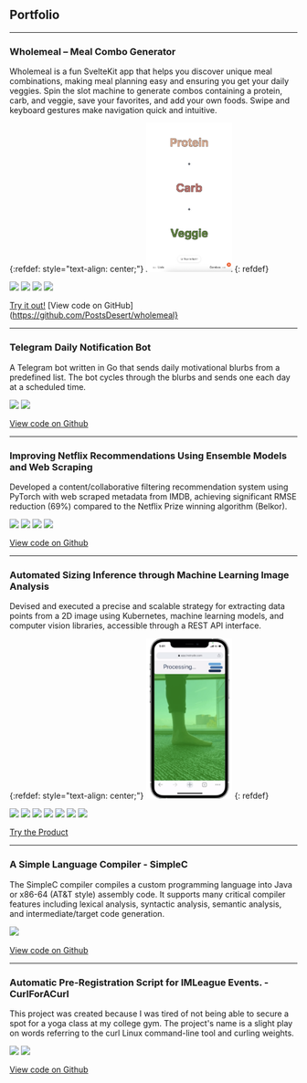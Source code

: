 ## Portfolio

---

### Wholemeal – Meal Combo Generator

Wholemeal is a fun SvelteKit app that helps you discover unique meal combinations, making meal planning easy and ensuring you get your daily veggies. Spin the slot machine to generate combos containing a protein, carb, and veggie, save your favorites, and add your own foods. Swipe and keyboard gestures make navigation quick and intuitive.

{:refdef: style="text-align: center;"}
<img width="30%" style="text-align: center" src="images/wholemeal_demo.png?raw=true" />
{: refdef}

[![](https://img.shields.io/badge/Svelte-white?logo=svelte&logoColor=FF3E00)](#)
[![](https://img.shields.io/badge/JavaScript-white?logo=javascript&logoColor=F7DF1E)](#)
[![](https://img.shields.io/badge/CSS-white?logo=css&logoColor=1572B6)](#)
[![](https://img.shields.io/badge/HTML-white?logo=html5&logoColor=E34F26)](#)

[Try it out!](https://wholemeal.griffithbaker.com)
[View code on GitHub](https://github.com/PostsDesert/wholemeal}

---

### Telegram Daily Notification Bot

A Telegram bot written in Go that sends daily motivational blurbs from a predefined list. The bot cycles through the blurbs and sends one each day at a scheduled time.

[![](https://img.shields.io/badge/Go-white?logo=go&logoColor=00ADD8)](#) [![](https://img.shields.io/badge/Docker-white?logo=docker&logoColor=2496ED)](#)

[View code on Github](https://github.com/PostsDesert/TelegramDailyNotification)

---

### Improving Netflix Recommendations Using Ensemble Models and Web Scraping

Developed a content/collaborative filtering recommendation system using PyTorch with web scraped metadata from IMDB, achieving significant RMSE reduction (69%) compared to the Netflix Prize winning algorithm (Belkor).

[![](https://img.shields.io/badge/Python-white?logo=Python)](#) [![](https://img.shields.io/badge/Jupyter-white?logo=Jupyter)](#) [![](https://img.shields.io/badge/PyTorch-white?logo=pytorch)](#) [![](https://img.shields.io/badge/Selenium-white?logo=selenium)](#)

[View code on Github](https://github.com/PostsDesert/Netflix-Recommendations-Web-Scrapping-Ensemble-Models)

---

### Automated Sizing Inference through Machine Learning Image Analysis
Devised and executed a precise and scalable strategy for extracting data points from a 2D image using Kubernetes, machine learning models, and computer vision libraries, accessible through a REST API interface.

{:refdef: style="text-align: center;"}
<img width="30%" style="text-align: center" src="images/FootScan_demo.png?raw=true" />
{: refdef}


[![](https://img.shields.io/badge/Python-white?logo=Python)](#) [![](https://img.shields.io/badge/Jupyter-white?logo=Jupyter)](#) [![](https://img.shields.io/badge/PyTorch-white?logo=pytorch)](#) [![](https://img.shields.io/badge/Google_Cloud-white?logo=google-cloud)](#) [![](https://img.shields.io/badge/Firebase-white?logo=firebase)](#) [![](https://img.shields.io/badge/kubernetes-white?logo=kubernetes)](#) [![](https://img.shields.io/badge/NumPy-white?logo=numpy&logoColor=013243)](#)

[Try the Product](https://getinstryde.com)

---

### A Simple Language Compiler - SimpleC
The SimpleC compiler compiles a custom programming language into Java or x86-64 (AT&T style) assembly code.
It supports many critical compiler features including lexical analysis, syntactic analysis, semantic analysis, and intermediate/target code generation.

[![](https://img.shields.io/badge/Java-white?logo=oracle&logoColor=F80000)](#)

[View code on Github](https://github.com/PostsDesert/SimpleC)

---

### Automatic Pre-Registration Script for IMLeague Events. - CurlForACurl
This project was created because I was tired of not being able to secure a spot for a yoga class at my college gym. The project's name is a slight play on words referring to the curl Linux command-line tool and curling weights.

[![](https://img.shields.io/badge/Python-white?logo=Python)](#) [![](https://img.shields.io/badge/Jupyter-white?logo=Jupyter)](#)

[View code on Github](https://github.com/PostsDesert/CurlForACurl)
